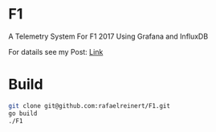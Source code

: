 # F1
A Telemetry System For F1 2017 Using Grafana and InfluxDB

For datails see my Post: [Link](https://medium.com/@rafaelreinert/building-my-own-telemetry-system-for-f1-2017-game-using-golang-influxdb-and-grafana-48dedbd2cdc1)
# Build
``` sh
git clone git@github.com:rafaelreinert/F1.git
go build
./F1
```
